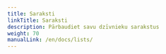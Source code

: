 ```yaml
---
title: Saraksti
linkTitle: Saraksti
description: Pārbaudiet savu dzīvnieku sarakstus
weight: 70
manualLink: /en/docs/lists/
---
```

<script>
  window.location.href = "/en/docs/lists/";
</script>
